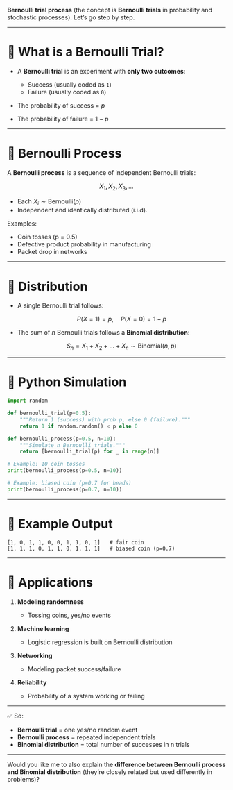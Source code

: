  **Bernoulli trial process** (the concept is **Bernoulli trials** in probability and stochastic processes). Let’s go step by step.

---

# 🔹 What is a Bernoulli Trial?

* A **Bernoulli trial** is an experiment with **only two outcomes**:

  * Success (usually coded as `1`)
  * Failure (usually coded as `0`)

* The probability of success = $p$

* The probability of failure = $1-p$

---

# 🔹 Bernoulli Process

A **Bernoulli process** is a sequence of independent Bernoulli trials:

$$
X_1, X_2, X_3, \dots
$$

* Each $X_i \sim \text{Bernoulli}(p)$
* Independent and identically distributed (i.i.d).

Examples:

* Coin tosses (p = 0.5)
* Defective product probability in manufacturing
* Packet drop in networks

---

# 🔹 Distribution

* A single Bernoulli trial follows:

  $$
  P(X=1) = p, \quad P(X=0) = 1-p
  $$

* The sum of $n$ Bernoulli trials follows a **Binomial distribution**:

  $$
  S_n = X_1 + X_2 + \dots + X_n \sim \text{Binomial}(n,p)
  $$

---

# 🔹 Python Simulation

```python
import random

def bernoulli_trial(p=0.5):
    """Return 1 (success) with prob p, else 0 (failure)."""
    return 1 if random.random() < p else 0

def bernoulli_process(p=0.5, n=10):
    """Simulate n Bernoulli trials."""
    return [bernoulli_trial(p) for _ in range(n)]

# Example: 10 coin tosses
print(bernoulli_process(p=0.5, n=10))

# Example: biased coin (p=0.7 for heads)
print(bernoulli_process(p=0.7, n=10))
```

---

# 🔹 Example Output

```
[1, 0, 1, 1, 0, 0, 1, 1, 0, 1]   # fair coin
[1, 1, 1, 0, 1, 1, 0, 1, 1, 1]   # biased coin (p=0.7)
```

---

# 🔹 Applications

1. **Modeling randomness**

   * Tossing coins, yes/no events
2. **Machine learning**

   * Logistic regression is built on Bernoulli distribution
3. **Networking**

   * Modeling packet success/failure
4. **Reliability**

   * Probability of a system working or failing

---

✅ So:

* **Bernoulli trial** = one yes/no random event
* **Bernoulli process** = repeated independent trials
* **Binomial distribution** = total number of successes in n trials

---

Would you like me to also explain the **difference between Bernoulli process and Binomial distribution** (they’re closely related but used differently in problems)?
